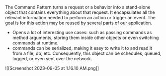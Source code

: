 The Command Pattern turns a request or a behavior into a stand-alone object that contains everything about that request. It encapsulates all the relevant information needed to perform an action or trigger an event. The goal is for this action may be reused by several parts of our application.
* Opens a lot of interesting use cases: such as passing commands as method arguments, storing them inside other objects or even switching commands at runtime.
* commands can be serialized, making it easy to write it to and read it from a file, db, etc. Consequently, this object can be schedules, queued, logged, or even sent over the network.

![[Screenshot 2023-09-05 at 1.16.10 AM.png]]

 